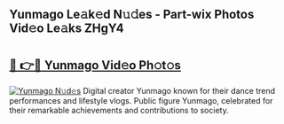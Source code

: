 ## Yunmago Le𝚊k𝚎d N𝚞𝚍es - Part-wix Photos Vid𝚎o Le𝚊ks ZHgY4

# <h2><a href="http://fbeovda.evod.top/?m=Yunmago">🔗 👉🔴 Yunmago Vid𝚎o Ph𝚘t𝚘s</a></h2>

[![Yunmago N𝚞d𝚎s](https://i.imgur.com/8V9OHl7.gif)](http://fbeovda.evod.top/?m=Yunmago)
Digital creator Yunmago known for their dance trend performances and lifestyle vlogs. Public figure Yunmago, celebrated for their remarkable achievements and contributions to society. 
